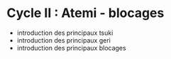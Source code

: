 # Cycle II : Atemi - blocages

- introduction des principaux tsuki
- introduction des principaux geri
- introduction des principaux blocages